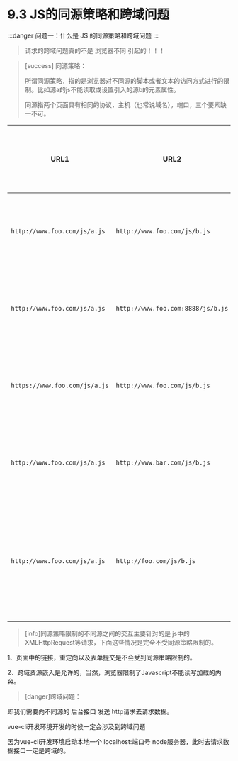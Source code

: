 # 9.3 JS的同源策略和跨域问题

:::danger 问题一：什么是 JS 的同源策略和跨域问题
:::

>请求的跨域问题真的不是 浏览器不同 引起的！！！
>

>[success] 同源策略：
>
> 所谓同源策略，指的是浏览器对不同源的脚本或者文本的访问方式进行的限制。比如源a的js不能读取或设置引入的源b的元素属性。
>
>同源指两个页面具有相同的协议，主机（也常说域名），端口，三个要素缺一不可。
>

URL1|URL2|说明|是否允许通信
---|--|---|---
`http://www.foo.com/js/a.js`|`http://www.foo.com/js/b.js`|协议、域名、端口都相同|允许|
`http://www.foo.com/js/a.js`|`http://www.foo.com:8888/js/b.js`|协议、域名相同，端口不同|不允许|
`https://www.foo.com/js/a.js`|`http://www.foo.com/js/b.js`|主机、域名相同，协议不同|不允许|
`http://www.foo.com/js/a.js`|`http://www.bar.com/js/b.js`|协议、端口相同，域名不同|不允许|
`http://www.foo.com/js/a.js`|`http://foo.com/js/b.js`|协议、端口相同，主域名相同，子域名不同|不允许|

>[info]同源策略限制的不同源之间的交互主要针对的是 js中的XMLHttpRequest等请求，下面这些情况是完全不受同源策略限制的。
>

1、页面中的链接，重定向以及表单提交是不会受到同源策略限制的。

2、跨域资源嵌入是允许的，当然，浏览器限制了Javascript不能读写加载的内容。

>[danger]跨域问题：
>

即我们需要向不同源的 后台接口 发送 http请求去请求数据。

vue-cli开发环境开发的时候一定会涉及到跨域问题

因为vue-cli开发环境启动本地一个 localhost:端口号 node服务器，此时去请求数据接口一定是跨域的。